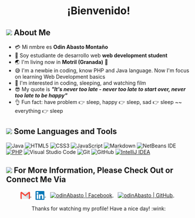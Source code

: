 
<div align="center">
  <h1>¡Bienvenido!</h1>
</div>


## <img src="https://raw.githubusercontent.com/nixin72/nixin72/master/wave.gif" width="50px"></img> About Me

- :credit_card: Mi nmbre es **Odin Abasto Montaño** 
- :school: Soy estudiante de desarrollo web **web development student**
- :earth_asia: I'm living now in **Motril (Granada)** :palm_tree:
- :sweat_smile: I'm a newbie in coding, know PHP and Java language. Now I'm focus on learning Web Development basics
- :monocle_face: I'm interested in coding, sleeping, and watching film
- :sunglasses: My quote is ***"It's never too late - never too late to start over, never too late to be happy"*** 
- :ok_hand: Fun fact: have problem :point_right: sleep, happy :point_right: sleep, sad :point_right: sleep ~~ everything :point_right: sleep

## <img src="https://media2.giphy.com/media/QssGEmpkyEOhBCb7e1/giphy.gif?cid=ecf05e47a0n3gi1bfqntqmob8g9aid1oyj2wr3ds3mg700bl&rid=giphy.gif" width="50px"> Some Languages and Tools
![Java](https://img.shields.io/badge/java-%23ED8B00.svg?style=for-the-badge&logo=java&logoColor=white) ![HTML5](https://img.shields.io/badge/html5-%23E34F26.svg?style=for-the-badge&logo=html5&logoColor=white) ![CSS3](https://img.shields.io/badge/css3-%231572B6.svg?style=for-the-badge&logo=css3&logoColor=white) ![JavaScript](https://img.shields.io/badge/javascript-%23323330.svg?style=for-the-badge&logo=javascript&logoColor=%23F7DF1E) ![Markdown](https://img.shields.io/badge/markdown-%23000000.svg?style=for-the-badge&logo=markdown&logoColor=white) ![NetBeans IDE](https://img.shields.io/badge/NetBeansIDE-1B6AC6.svg?style=for-the-badge&logo=apache-netbeans-ide&logoColor=white) 
</br>
[![PHP](https://img.shields.io/badge/PHP-777BB4.svg?style=for-the-badge&logo=php&logoColor=white)](https://www.php.net/)
![Visual Studio Code](https://img.shields.io/badge/Visual%20Studio%20Code-0078d7.svg?style=for-the-badge&logo=visual-studio-code&logoColor=white) ![Git](https://img.shields.io/badge/git-%23F05033.svg?style=for-the-badge&logo=git&logoColor=white) ![GitHub](https://img.shields.io/badge/github-%23121011.svg?style=for-the-badge&logo=github&logoColor=white) 
[![IntelliJ IDEA](https://img.shields.io/badge/IntelliJ%20IDEA-000000.svg?style=for-the-badge&logo=intellij-idea&logoColor=white)](https://www.jetbrains.com/idea/)

## <img src='https://raw.githubusercontent.com/ShahriarShafin/ShahriarShafin/main/Assets/handshake.gif' width="80px"> For More Information, Please Check Out or Connect Me Via
<p align="center">
  <a href="mailto:odinabasto97@gmail.com" >
    <img align="center" alt="OdinAbasto | Gmail" width="26px" src="https://github.com/SatYu26/SatYu26/blob/master/Assets/Gmail.svg" />
  </a> &nbsp;&nbsp;
  
  <a href="https://www.linkedin.com/in/" target="_blank">
    <img align="center" alt="odinAbasto | Linkedin" width="24px" src="https://github.com/SatYu26/SatYu26/blob/master/Assets/Linkedin.svg" />
  </a> &nbsp;&nbsp;
  
  <a href="https://www.facebook.com" target="_blank">
      <img align="center" alt="odinAbasto | Facebook" width="24px" src="https://upload.wikimedia.org/wikipedia/en/thumb/0/04/Facebook_f_logo_%282021%29.svg/100px-Facebook_f_logo_%282021%29.svg.png" />
  </a> &nbsp;&nbsp;
  
  
  <a href="" target="_blank">
    <img align="center" alt="odinAbasto | GitHub" width="26px" src="https://upload.wikimedia.org/wikipedia/commons/thumb/a/ae/Github-desktop-logo-symbol.svg/1024px-Github-desktop-logo-symbol.svg.png" />
  </a> &nbsp;&nbsp;
<p> 

<div align="center">
   Thanks for watching my profile! Have a nice day! :wink: 
</div>

